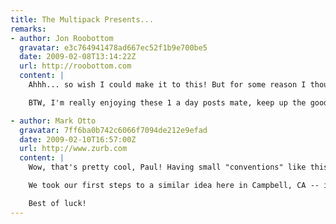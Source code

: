```yaml
---
title: The Multipack Presents...
remarks:
- author: Jon Roobottom
  gravatar: e3c764941478ad667ec52f1b9e700be5
  date: 2009-02-08T13:14:22Z
  url: http://roobottom.com
  content: |
    Ahhh... so wish I could make it to this! But for some reason I thought it'd be a good idea to run 13 miles on the Sunday.

    BTW, I'm really enjoying these 1 a day posts mate, keep up the good work! You can do it!

- author: Mark Otto
  gravatar: 7ff6ba0b742c6066f7094de212e9efad
  date: 2009-02-10T16:57:00Z
  url: http://www.zurb.com
  content: |
    Wow, that's pretty cool, Paul! Having small "conventions" like this a is great way to keep up on industry trends and build a more collaborative team of qualified professionals.

    We took our first steps to a similar idea here in Campbell, CA -- it's called the ZURBsoapbox, an open discussion about a topic. Love ideas like these; reminds me of other movements like the Refresh events and even larger conferences.

    Best of luck!
---
```

